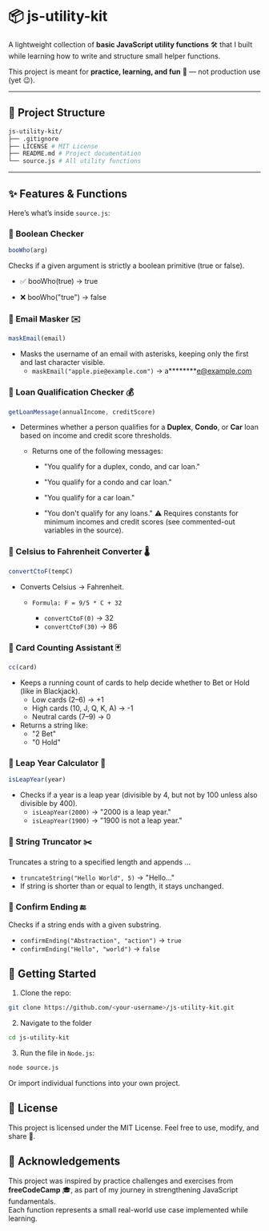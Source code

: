 # 📦 js-utility-kit

A lightweight collection of **basic JavaScript utility functions** 🛠️ that I built while learning how to write and structure small helper functions.  

This project is meant for **practice, learning, and fun** 🎉 — not production use (yet 😉).

---

## 📂 Project Structure

```bash
js-utility-kit/
├── .gitignore
├── LICENSE # MIT License
├── README.md # Project documentation
└── source.js # All utility functions
```


---

## ✨ Features & Functions

Here’s what’s inside `source.js`:

### 🔹 Boolean Checker
```javascript
booWho(arg)
```

Checks if a given argument is strictly a boolean primitive (true or false).

- ✅ booWho(true) → true

- ❌ booWho("true") → false

### 🔹 Email Masker ✉️
```javascript
maskEmail(email)
```
- Masks the username of an email with asterisks, keeping only the first and last character visible.
    - `maskEmail("apple.pie@example.com")` → a********e@example.com

### 🔹 Loan Qualification Checker 💰
```javascript
getLoanMessage(annualIncome, creditScore)
```

- Determines whether a person qualifies for a **Duplex**, **Condo**, or **Car** loan based on income and credit score thresholds.

    - Returns one of the following messages:

        - "You qualify for a duplex, condo, and car loan."

        - "You qualify for a condo and car loan."

        - "You qualify for a car loan."

        - "You don't qualify for any loans."
⚠️ Requires constants for minimum incomes and credit scores (see commented-out variables in the source).

### 🔹 Celsius to Fahrenheit Converter 🌡️
```javascript
convertCtoF(tempC)
```
- Converts Celsius → Fahrenheit.
    - `Formula: F = 9/5 * C + 32`

        - `convertCtoF(0)` → 32
        - `convertCtoF(30)` → 86

### 🔹 Card Counting Assistant 🃏

```javascript
cc(card)
```
- Keeps a running count of cards to help decide whether to Bet or Hold (like in Blackjack).
    - Low cards (2–6) → +1
    - High cards (10, J, Q, K, A) → -1
    - Neutral cards (7–9) → 0
- Returns a string like:
    - "2 Bet"
    - "0 Hold"

### 🔹 Leap Year Calculator 📅
```javascript
isLeapYear(year)
```
- Checks if a year is a leap year (divisible by 4, but not by 100 unless also divisible by 400).
    - `isLeapYear(2000)` → "2000 is a leap year."
    - `isLeapYear(1900)` → "1900 is not a leap year."


### 🔹 String Truncator ✂️
Truncates a string to a specified length and appends ...

- `truncateString("Hello World", 5)` → "Hello..."
- If string is shorter than or equal to length, it stays unchanged.


### 🔹 Confirm Ending 🔚
Checks if a string ends with a given substring.

- `confirmEnding("Abstraction", "action")` → `true`
- `confirmEnding("Hello", "world")` → `false`

## 🚀 Getting Started
1. Clone the repo:
```bash
git clone https://github.com/<your-username>/js-utility-kit.git
```

2. Navigate to the folder
```bash
cd js-utility-kit
```

3. Run the file in `Node.js`:
```bash
node source.js
```
Or import individual functions into your own project.

## 📜 License
This project is licensed under the MIT License.
Feel free to use, modify, and share 🚀.

## 🙌 Acknowledgements
This project was inspired by practice challenges and exercises from **freeCodeCamp** 🎓, as part of my journey in strengthening JavaScript fundamentals.  
Each function represents a small real-world use case implemented while learning.



